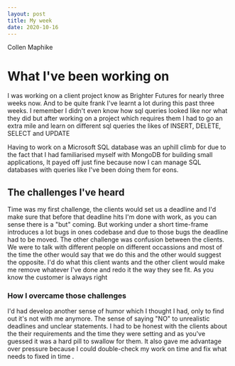 ```yaml
---
layout: post
title: My week
date: 2020-10-16
---
```


Collen Maphike

# What I've been working on

I was working on a client project know as Brighter Futures for nearly three weeks now. And to be quite frank I've learnt a lot during this past three weeks. I remember I didn't even know how sql queries looked like nor what they did but after working on a project which requires them I had to go an extra mile and learn on different sql queries the likes of INSERT, DELETE, SELECT and UPDATE 

Having to work on a Microsoft SQL database was an uphill climb for due to the fact that I had familiarised myself with MongoDB for building small applications, It payed off just fine because now I can manage SQL databases with queries like I've been doing them for eons. 

## The challenges I've heard

Time was my first challenge, the clients would set us a deadline and I'd make sure that before that deadline hits I'm done with work, as you can sense there is a "but" coming. But working under a short time-frame introduces a lot bugs in ones codebase and due to those bugs the deadline had to be moved. 
The other challenge was confusion between the clients. We were to talk with different people on different occassions and most of the time the other would say that we do this and the other would suggest the opposite. I'd do what this client wants and the other client would make me remove whatever I've done and redo it the way they see fit. As you know the customer is always right

### How I overcame those challenges

I'd had develop another sense of humor which I thought I had, only to find out it's not with me anymore. The sense of saying "NO" to unrealistic deadlines and unclear statements. I had to be honest with the clients about the their requirements and the time they were setting and as you've guessed it was a hard pill to swallow for them. It also gave me advantage over pressure because I could double-check my work on time and fix what needs to fixed in time .